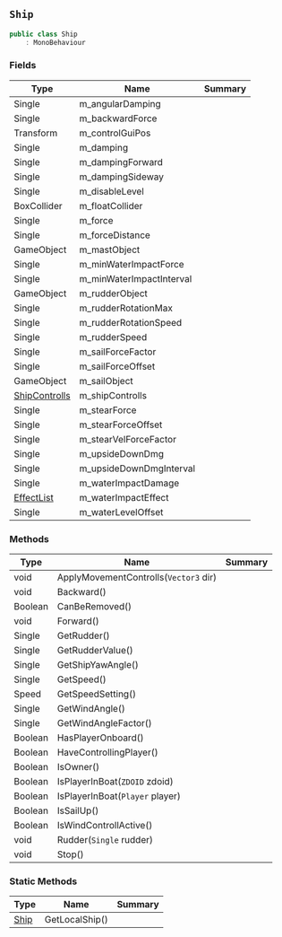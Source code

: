 ## `Ship`

```csharp
public class Ship
    : MonoBehaviour

```

### Fields

| Type | Name | Summary | 
| --- | --- | --- | 
| Single | m_angularDamping |  | 
| Single | m_backwardForce |  | 
| Transform | m_controlGuiPos |  | 
| Single | m_damping |  | 
| Single | m_dampingForward |  | 
| Single | m_dampingSideway |  | 
| Single | m_disableLevel |  | 
| BoxCollider | m_floatCollider |  | 
| Single | m_force |  | 
| Single | m_forceDistance |  | 
| GameObject | m_mastObject |  | 
| Single | m_minWaterImpactForce |  | 
| Single | m_minWaterImpactInterval |  | 
| GameObject | m_rudderObject |  | 
| Single | m_rudderRotationMax |  | 
| Single | m_rudderRotationSpeed |  | 
| Single | m_rudderSpeed |  | 
| Single | m_sailForceFactor |  | 
| Single | m_sailForceOffset |  | 
| GameObject | m_sailObject |  | 
| [ShipControlls](./ShipControlls.md) | m_shipControlls |  | 
| Single | m_stearForce |  | 
| Single | m_stearForceOffset |  | 
| Single | m_stearVelForceFactor |  | 
| Single | m_upsideDownDmg |  | 
| Single | m_upsideDownDmgInterval |  | 
| Single | m_waterImpactDamage |  | 
| [EffectList](./EffectList.md) | m_waterImpactEffect |  | 
| Single | m_waterLevelOffset |  | 


### Methods

| Type | Name | Summary | 
| --- | --- | --- | 
| void | ApplyMovementControlls(`Vector3` dir) |  | 
| void | Backward() |  | 
| Boolean | CanBeRemoved() |  | 
| void | Forward() |  | 
| Single | GetRudder() |  | 
| Single | GetRudderValue() |  | 
| Single | GetShipYawAngle() |  | 
| Single | GetSpeed() |  | 
| Speed | GetSpeedSetting() |  | 
| Single | GetWindAngle() |  | 
| Single | GetWindAngleFactor() |  | 
| Boolean | HasPlayerOnboard() |  | 
| Boolean | HaveControllingPlayer() |  | 
| Boolean | IsOwner() |  | 
| Boolean | IsPlayerInBoat(`ZDOID` zdoid) |  | 
| Boolean | IsPlayerInBoat(`Player` player) |  | 
| Boolean | IsSailUp() |  | 
| Boolean | IsWindControllActive() |  | 
| void | Rudder(`Single` rudder) |  | 
| void | Stop() |  | 


### Static Methods

| Type | Name | Summary | 
| --- | --- | --- | 
| [Ship](./Ship.md) | GetLocalShip() |  | 


